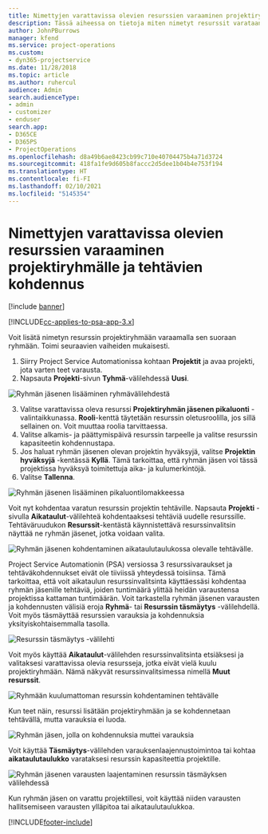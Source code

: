 ```yaml
---
title: Nimettyjen varattavissa olevien resurssien varaaminen projektiryhmälle ja tehtävien kohdennus
description: Tässä aiheessa on tietoja miten nimetyt resurssit varataan projektiryhmille ja miten ne kohdennetaan tehtäville.
author: JohnPBurrows
manager: kfend
ms.service: project-operations
ms.custom:
- dyn365-projectservice
ms.date: 11/28/2018
ms.topic: article
ms.author: ruhercul
audience: Admin
search.audienceType:
- admin
- customizer
- enduser
search.app:
- D365CE
- D365PS
- ProjectOperations
ms.openlocfilehash: d8a49b6ae8423cb99c710e40704475b4a71d3724
ms.sourcegitcommit: 418fa1fe9d605b8faccc2d5dee1b04b4e753f194
ms.translationtype: HT
ms.contentlocale: fi-FI
ms.lasthandoff: 02/10/2021
ms.locfileid: "5145354"
---
```

# <a name="book-named-bookable-resources-to-a-project-team-and-assign-tasks"></a>Nimettyjen varattavissa olevien resurssien varaaminen projektiryhmälle ja tehtävien kohdennus 

[!include [banner](../includes/psa-now-project-operations.md)]

[!INCLUDE[cc-applies-to-psa-app-3.x](../includes/cc-applies-to-psa-app-3x.md)]

Voit lisätä nimetyn resurssin projektiryhmään varaamalla sen suoraan ryhmään. Toimi seuraavien vaiheiden mukaisesti.

1. Siirry Project Service Automationissa kohtaan **Projektit** ja avaa projekti, jota varten teet varausta.
2. Napsauta **Projekti**-sivun **Tyhmä**-välilehdessä **Uusi**. 

![Ryhmän jäsenen lisääminen ryhmävälilehdestä](media/RM-how-to-1.png)

3. Valitse varattavissa oleva resurssi **Projektiryhmän jäsenen pikaluonti** -valintaikkunassa. **Rooli**-kenttä täytetään resurssin oletusroolilla, jos sillä sellainen on. Voit muuttaa roolia tarvittaessa. 
4. Valitse alkamis- ja päättymispäivä resurssin tarpeelle ja valitse resurssin kapasiteetin kohdennustapa. 
5. Jos haluat ryhmän jäsenen olevan projektin hyväksyjä, valitse **Projektin hyväksyjä** -kentässä **Kyllä**. Tämä tarkoittaa, että ryhmän jäsen voi tässä projektissa hyväksyä toimitettuja aika- ja kulumerkintöjä. 
6. Valitse **Tallenna**.

![Ryhmän jäsenen lisääminen pikaluontilomakkeessa](media/RM-how-to-2.png)


Voit nyt kohdentaa varatun resurssin projektin tehtäville. Napsauta **Projekti** -sivulla **Aikataulut**-välilehteä kohdentaaksesi tehtäviä uudelle resurssille. Tehtäväruudukon **Resurssit**-kentästä käynnistettävä resurssinvalitsin näyttää ne ryhmän jäsenet, jotka voidaan valita.

![Ryhmän jäsenen kohdentaminen aikataulutaulukossa olevalle tehtävälle.](media/RM-how-to-3.png)

Project Service Automationin (PSA) versiossa 3 resurssivaraukset ja tehtäväkohdennukset eivät ole tiiviissä yhteydessä toisiinsa. Tämä tarkoittaa, että voit aikataulun resurssinvalitsinta käyttäessäsi kohdentaa ryhmän jäsenille tehtäviä, joiden tuntimäärä ylittää heidän varaustensa projektissa kattaman tuntimäärän.
Voit tarkastella ryhmän jäsenen varausten ja kohdennusten välisiä eroja **Ryhmä**- tai **Resurssin täsmäytys** -välilehdellä. Voit myös täsmäyttää resurssien varauksia ja kohdennuksia yksityiskohtaisemmalla tasolla.

![Resurssin täsmäytys -välilehti](media/RM-how-to-4.png)

Voit myös käyttää **Aikataulut**-välilehden resurssinvalitsinta etsiäksesi ja valitaksesi varattavissa olevia resursseja, jotka eivät vielä kuulu projektiryhmään. Nämä näkyvät resurssinvalitsimessa nimellä **Muut resurssit**.

![Ryhmään kuulumattoman resurssin kohdentaminen tehtävälle](media/RM-how-to-5.png)

Kun teet näin, resurssi lisätään projektiryhmään ja se kohdennetaan tehtävällä, mutta varauksia ei luoda.

![Ryhmän jäsen, jolla on kohdennuksia muttei varauksia](media/RM-how-to-6.png)

Voit käyttää **Täsmäytys**-välilehden varauksenlaajennustoimintoa tai kohtaa **aikataulutaulukko** varataksesi resurssin kapasiteettia projektille.

![Ryhmän jäsenen varausten laajentaminen resurssin täsmäyksen välilehdessä](media/RM-how-to-7.png)

Kun ryhmän jäsen on varattu projektillesi, voit käyttää niiden varausten hallitsemiseen varausten ylläpitoa tai aikataulutaulukkoa.


[!INCLUDE[footer-include](../includes/footer-banner.md)]
